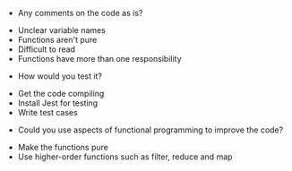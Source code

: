 * Any comments on the code as is?

- Unclear variable names
- Functions aren't pure
- Difficult to read
- Functions have more than one responsibility

* How would you test it?

- Get the code compiling
- Install Jest for testing
- Write test cases

* Could you use aspects of functional programming to improve the code?

- Make the functions pure
- Use higher-order functions such as filter, reduce and map